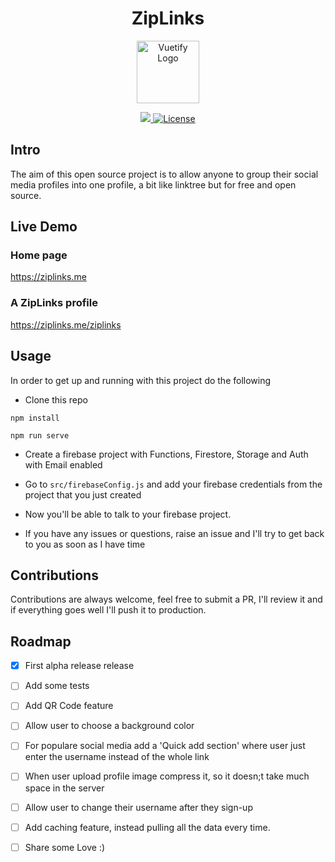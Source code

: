 <center><h1> ZipLinks</h1></center>
<p align="center">
  <a href="https://vuetifyjs.com" target="_blank">
    <img alt="Vuetify Logo" width="100" src="https://firebasestorage.googleapis.com/v0/b/glanceprofile.appspot.com/o/ziplinks_logo.png?alt=media&token=fc99b485-d901-4e1d-b395-8d3b0c79706d">
  </a>
</p>

<p align="center">
  <a href="">
    <img src="https://img.shields.io/badge/PRs-welcome-brightgreen.svg?style=flat-square">
  </a>


  
  <a href="https://github.com/vuetifyjs/vuetify/blob/master/LICENSE.md">
    <img src="https://img.shields.io/npm/l/vuetify.svg" alt="License">
  </a>
 
  <br>

</p>


## Intro 

The aim of this open source project is to allow anyone to group their social media profiles into one profile, a bit like linktree but for free and open source.


## Live Demo

### Home page

https://ziplinks.me

### A ZipLinks profile

https://ziplinks.me/ziplinks


## Usage

In order to get up and running with this project do the following

- Clone this repo

```
npm install
``` 
```
npm run serve
```
- Create a firebase project with Functions, Firestore, Storage and Auth with Email enabled

- Go to ```src/firebaseConfig.js``` and add your firebase credentials from the project that you just created

- Now you'll be able to talk to your firebase project.

- If you have any issues or questions, raise an issue and I'll try to get back to you as soon as I have time



## Contributions

Contributions are always welcome, feel free to submit a PR, I'll review it and if everything goes well I'll push it to production.

## Roadmap
- [x] First alpha release release
- [ ] Add some tests
- [ ] Add QR Code feature
- [ ] Allow user to choose a background color
- [ ] For populare social media add a 'Quick add section' where user just enter the username instead of the whole link
- [ ] When user upload profile image compress it, so it doesn;t take much space in the server
- [ ] Allow user to change their username after they sign-up
- [ ] Add caching feature, instead pulling all the data every time.
- [ ] Share some Love :) 




